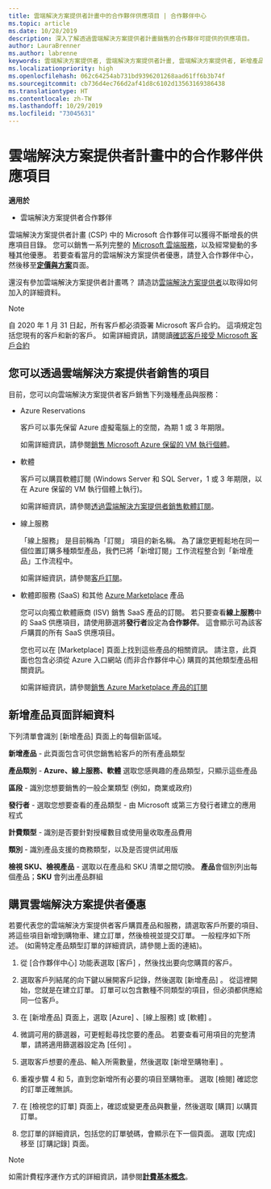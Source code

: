 ```yaml
---
title: 雲端解決方案提供者計畫中的合作夥伴供應項目 | 合作夥伴中心
ms.topic: article
ms.date: 10/28/2019
description: 深入了解透過雲端解決方案提供者計畫銷售的合作夥伴可提供的供應項目。
author: LauraBrenner
ms.author: labrenne
keywords: 雲端解決方案提供者, 雲端解決方案提供者計畫, 雲端解決方案提供者, 新增產品, 銷售給客戶, 合作夥伴供應項目, 雲端解決方案提供者供應項目, 雲端式服務, Azure, Office 365, Dynamics, 雲端解決方案提供者合作夥伴, 在雲端解決方案提供者中銷售, Azure RI, Azure 保留的虛擬機器執行個體, Azure Reservations, 線上服務, 訂閱軟體, AHUB, Azure 上的 SQL Server, Azure 上的 Windows Server, 客戶訂閱
ms.localizationpriority: high
ms.openlocfilehash: 062c64254ab731bd9396201268aad61ff6b3b74f
ms.sourcegitcommit: cb736d4ec766d2af41d8c6102d13563169386438
ms.translationtype: HT
ms.contentlocale: zh-TW
ms.lasthandoff: 10/29/2019
ms.locfileid: "73045631"
---
```

# <a name="partner-offers-in-the-cloud-solution-provider-program"></a>雲端解決方案提供者計畫中的合作夥伴供應項目 

**適用於**

-  雲端解決方案提供者合作夥伴

雲端解決方案提供者計畫 (CSP) 中的 Microsoft 合作夥伴可以獲得不斷增長的供應項目目錄。 您可以銷售一系列完整的 [Microsoft 雲端服務](https://partner.microsoft.com/cloud-solution-provider/products-and-services)，以及經常變動的多種其他優惠。 若要查看當月的雲端解決方案提供者優惠，請登入合作夥伴中心，然後移至[**定價與方案**](https://partnercenter.microsoft.com/pcv/sales)頁面。  

還沒有參加雲端解決方案提供者計畫嗎？ 請造訪[雲端解決方案提供者](https://partner.microsoft.com/cloud-solution-provider)以取得如何加入的詳細資料。 

>[!NOTE]
>自 2020 年 1 月 31 日起，所有客戶都必須簽署 Microsoft 客戶合約。 這項規定包括您現有的客戶和新的客戶。 如需詳細資訊，請閱讀[確認客戶接受 Microsoft 客戶合約](confirm-customer-agreement.md)

## <a name="what-you-can-sell-through-csp"></a>您可以透過雲端解決方案提供者銷售的項目

目前，您可以向雲端解決方案提供者客戶銷售下列幾種產品與服務：

- Azure Reservations<br> 

    客戶可以事先保留 Azure 虛擬電腦上的空間，為期 1 或 3 年期限。<br>
    
    如需詳細資訊，請參閱[銷售 Microsoft Azure 保留的 VM 執行個體](azure-reservations.md)。

- 軟體<br>

    客戶可以購買軟體訂閱 (Windows Server 和 SQL Server，1 或 3 年期限，以在 Azure 保留的 VM 執行個體上執行)。<br>
 
    如需詳細資訊，請參閱[透過雲端解決方案提供者銷售軟體訂閱](csp-software-subscriptions.md)。  

- 線上服務<br>

    「線上服務」  是目前稱為「訂閱」  項目的新名稱。 為了讓您更輕鬆地在同一個位置訂購多種類型產品，我們已將「新增訂閱」工作流程整合到「新增產品」工作流程中。<br>
    
    如需詳細資訊，請參閱[客戶訂閱](customer-subscriptions.md)。

- 軟體即服務 (SaaS) 和其他 [Azure Marketplace](https://azuremarketplace.microsoft.com/marketplace) 產品<br>

    您可以向獨立軟體廠商 (ISV) 銷售 SaaS 產品的訂閱。 若只要查看**線上服務**中的 SaaS 供應項目，請使用篩選將**發行者**設定為**合作夥伴**。 這會顯示可為該客戶購買的所有 SaaS 供應項目。<br>
    
    您也可以在 [Marketplace]  頁面上找到這些產品的相關資訊。 請注意，此頁面也包含必須從 Azure 入口網站 (而非合作夥伴中心) 購買的其他類型產品相關資訊。<br>

    如需詳細資訊，請參閱[銷售 Azure Marketplace 產品的訂閱](sell-marketplace-products.md)

## <a name="add-products-page-details"></a>新增產品頁面詳細資料

下列清單會識別 [新增產品]  頁面上的每個新區域。

**新增產品** - 此頁面包含可供您銷售給客戶的所有產品類型

**產品類別**  -  **Azure、線上服務、軟體** 選取您感興趣的產品類型，只顯示這些產品

**區段** - 識別您想要銷售的一般企業類型 (例如，商業或政府)

**發行者** - 選取您想要查看的產品類型 - 由 Microsoft 或第三方發行者建立的應用程式

**計費類型** - 識別是否要針對授權數目或使用量收取產品費用

**類別** - 識別產品支援的商務類型，以及是否提供試用版

**檢視 SKU、檢視產品** - 選取以在產品和 SKU 清單之間切換。 **產品**會個別列出每個產品；**SKU** 會列出產品群組

## <a name="buy-csp-offers"></a>購買雲端解決方案提供者優惠

若要代表您的雲端解決方案提供者客戶購買產品和服務，請選取客戶所要的項目、將這些項目新增到購物車、建立訂單，然後檢視並提交訂單。 一般程序如下所述。 (如需特定產品類型訂單的詳細資訊，請參閱上面的連結)。

1. 從 [合作夥伴中心] 功能表選取 [客戶]  ，然後找出要向您購買的客戶。 

2. 選取客戶列結尾的向下鍵以展開客戶記錄，然後選取 [新增產品]  。 從這裡開始，您就是在建立訂單。 訂單可以包含數種不同類型的項目，但必須都供應給同一位客戶。

3. 在 [新增產品]  頁面上，選取 [Azure]  、[線上服務]  或 [軟體]  。

4. 微調可用的篩選器，可更輕鬆尋找您要的產品。 若要查看可用項目的完整清單，請將適用篩選器設定為 [任何]  。 

5. 選取客戶想要的產品、輸入所需數量，然後選取 [新增至購物車]  。

6. 重複步驟 4 和 5，直到您新增所有必要的項目至購物車。 選取 [檢閱]  確認您的訂單正確無誤。  

7. 在 [檢視您的訂單]  頁面上，確認或變更產品與數量，然後選取 [購買]  以購買訂單。 

8. 您訂單的詳細資訊，包括您的訂單號碼，會顯示在下一個頁面。 選取 [完成]  移至 [訂購記錄]  頁面。 

> [!NOTE]
> 如需計費程序運作方式的詳細資訊，請參閱[**計費基本概念**](https://docs.microsoft.com/partner-center/billing-basics)。


